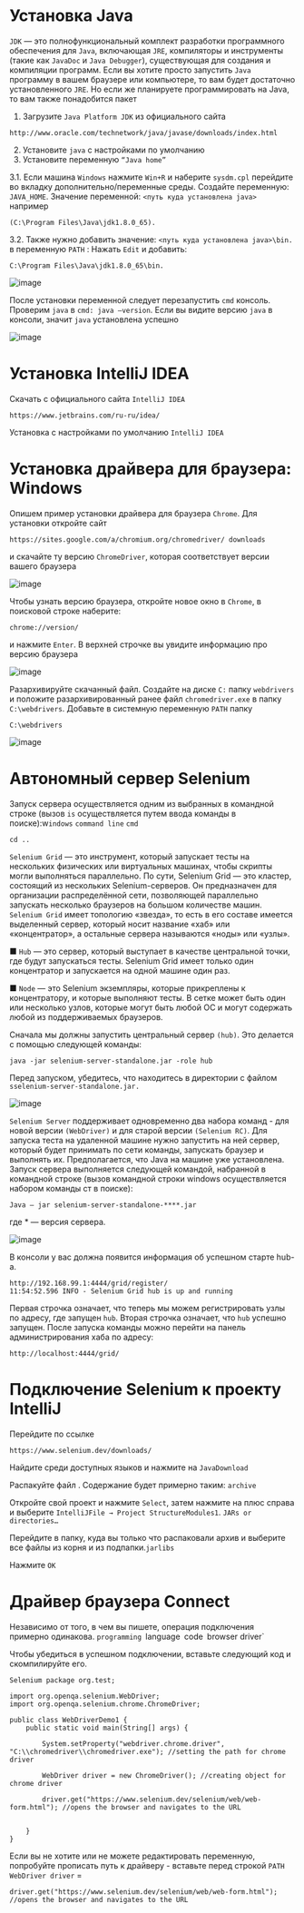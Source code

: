 # Установка Java

`JDK` — это полнофункциональный комплект разработки программного обеспечения для `Java`, включающая `JRE`, компиляторы и инструменты
(такие как `JavaDoc` и `Java Debugger`), существующая для создания и компиляции программ. Если вы хотите просто запустить `Java` программу в 
вашем браузере или компьютере, то вам будет достаточно установленного `JRE`. 
Но если же планируете программировать на Java, то вам также понадобится пакет

 1. Загрузите `Java Platform JDK` из официального сайта
```
http://www.oracle.com/technetwork/java/javase/downloads/index.html
```
2. Установите `java` с настройками по умолчанию
3. Установите переменную `“Java home”`

3.1. Если машина `Windows` нажмите `Win+R` и наберите `sysdm.cpl` перейдите во вкладку дополнительно/переменные среды.
Создайте переменную: `JAVA_HOME`.
Значение переменной: `<путь куда установлена java>` например 
```
(C:\Program Files\Java\jdk1.8.0_65).
```

3.2. Также нужно добавить значение: `<путь куда установлена java>\bin.` в переменную `PATH` : Нажать `Edit` и добавить: 
```
C:\Program Files\Java\jdk1.8.0_65\bin.
```

![image](https://github.com/albnsp/selenium-java-test/assets/144931244/2988d7c2-a673-4b5f-8165-b4d01acb659c)


После установки переменной следует перезапустить `cmd` консоль. Проверим `java` в `cmd: java –version`.
Если вы видите версию `java` в консоли, значит `java` установлена успешно

![image](https://github.com/albnsp/selenium-java-test/assets/144931244/c57cfaab-4c44-4dd9-8b34-5e2ada4717bf)


# Установка IntelliJ IDEA
Скачать с официального сайта `IntelliJ IDEA`
```
https://www.jetbrains.com/ru-ru/idea/
```
Установка с настройками по умолчанию `IntelliJ IDEA`


# Установка драйвера для браузера: Windows
Опишем пример установки драйвера для браузера 
`Chrome`. Для установки откройте сайт
```
https://sites.google.com/a/chromium.org/chromedriver/ downloads
```
и скачайте ту версию `ChromeDriver`, которая соответствует версии вашего браузера  

![image](https://github.com/albnsp/selenium-java-test/assets/144931244/eda64bb4-60f8-4712-9a65-cb85f6de666d)

Чтобы узнать версию браузера, откройте новое окно 
в `Chrome`, в поисковой строке наберите: 
```
chrome://version/
```
и нажмите `Enter`. В верхней строчке вы увидите информацию про версию браузера 

![image](https://github.com/albnsp/selenium-java-test/assets/144931244/54ef8ec0-9e33-4c8f-a3d5-46c33b1a489d)

Разархивируйте скачанный файл. Создайте на диске 
`C:` папку `webdrivers` и положите разархивированный ранее файл `chromedriver.exe` в папку `C:\webdrivers`.
Добавьте в системную переменную `PATH` папку 
```
C:\webdrivers
```
![image](https://github.com/albnsp/selenium-java-test/assets/144931244/8a79ce44-08d0-462c-8e8e-fe6c1eb73a25)


# Автономный сервер Selenium
Запуск сервера осуществляется одним из выбранных в командной строке (вызов `is` осуществляется путем ввода команды в поиске):w`indows` `command line` `cmd`
```
cd ..
```
`Selenium Grid` — это инструмент, который запускает 
тесты на нескольких физических или виртуальных машинах, чтобы скрипты могли выполняться параллельно. По сути, Selenium Grid — это кластер, состоящий из 
нескольких Selenium-серверов. Он предназначен для организации распределённой сети, позволяющей параллельно запускать несколько браузеров на большом количестве машин. 
`Selenium Grid` имеет топологию «звезда», то есть в его 
составе имеется выделенный сервер, который носит название «хаб» или «концентратор», а остальные сервера 
называются «ноды» или «узлы».

■ `Hub` — это сервер, который выступает в качестве центральной точки, где будут запускаться тесты. Selenium Grid имеет только один концентратор и запускается на одной машине один раз.

■ `Node` — это Selenium экземпляры, которые прикреплены к концентратору, и которые выполняют тесты. 
В сетке может быть один или несколько узлов, которые могут быть любой ОС и могут содержать любой 
из поддерживаемых браузеров.

Сначала мы должны запустить центральный сервер `(hub)`. Это делается с помощью следующей команды: 
```
java -jar selenium-server-standalone.jar -role hub
```
Перед запуском, убедитесь, что находитесь в директории с файлом 
`sselenium-server-standalone.jar.`

![image](https://github.com/albnsp/selenium-java-test/assets/144931244/9539ea82-883e-41e5-af99-2fce44c9e7a3)

`Selenium Server` поддерживает одновременно два набора команд - для новой версии `(WebDriver)` и для старой версии `(Selenium RC)`.
Для запуска теста на удаленной машине нужно запустить на ней сервер, который будет принимать по сети команды, запускать браузер и выполнять их. Предполагается, что Java на машине уже установлена. Запуск сервера выполняется следующей командой, набранной в командной строке (вызов командной строки windows ocyществляется набором команды ст в поиске): 
```
Java — jar selenium-server-standalone-****.jar
```
 где * — версия сервера.

![image](https://github.com/albnsp/selenium-java-test/assets/144931244/2a6c3f80-b4b5-46f1-b8cf-7db54a8d22fe)

В консоли у вас должна появится информация об 
успешном старте hub-a. 
```11:54:52.596 INFO - Nodes should register to
http://192.168.99.1:4444/grid/register/
11:54:52.596 INFO - Selenium Grid hub is up and running
```

Первая строчка означает, что теперь мы можем регистрировать узлы по адресу, где запущен `hub`. Вторая 
строчка означает, что `hub` успешно запущен.
После запуска команды можно перейти на панель администрирования хаба по адресу: 

```
http://localhost:4444/grid/
```

# Подключение Selenium к проекту IntelliJ
Перейдите по ссылке
```
https://www.selenium.dev/downloads/
```
Найдите среди доступных языков и нажмите на `JavaDownload`

Распакуйте файл . Содержание будет примерно таким: `archive`

Откройте свой проект и нажмите `Select`, затем нажмите на плюс справа и выберите `IntelliJFile → Project StructureModules1`. `JARs or directories…`

Перейдите в папку, куда вы только что распаковали архив и выберите все файлы из корня и из подпапки.`jarlibs`

 Нажмите `OK`



# Драйвер браузера Connect
Независимо от того, в чем вы пишете, операция подключения примерно одинакова. `programming `language` `code` `browser driver`

Чтобы убедиться в успешном подключении, вставьте следующий код и скомпилируйте его.
```
Selenium package org.test;

import org.openqa.selenium.WebDriver;
import org.openqa.selenium.chrome.ChromeDriver;

public class WebDriverDemo1 {
    public static void main(String[] args) {

        System.setProperty("webdriver.chrome.driver", "C:\\chromedriver\\chromedriver.exe"); //setting the path for chrome driver

        WebDriver driver = new ChromeDriver(); //creating object for chrome driver

        driver.get("https://www.selenium.dev/selenium/web/web-form.html"); //opens the browser and navigates to the URL
        

    }
}

```
Если вы не хотите или не можете редактировать переменную, попробуйте прописать путь к драйверу - вставьте перед строкой `PATH` `WebDriver driver` = 
```
driver.get("https://www.selenium.dev/selenium/web/web-form.html"); //opens the browser and navigates to the URL
```

